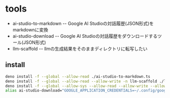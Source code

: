 # tools

- ai-studio-to-markdown -- Google AI Studioの対話履歴(JSON形式)をmarkdownに変換
- ai-studio-download    -- Google AI Studioの対話履歴をダウンロードするツール(JSON形式)
- llm-scaffold          -- llmの生成結果をそのままディレクトリに転写したい

## install

```bash
deno install -f --global --allow-read ./ai-studio-to-markdown.ts
deno install -f --global --allow-read --allow-write -n llm-scaffold ./llm-scaffold.ts
deno install -f --global --allow-sys --allow-read --allow-write --allow-env=GOOGLE_APPLICATION_CREDENTIALS,GOOGLE_SDK_NODE_LOGGING,GOOGLE_CLOUD_QUOTA_PROJECT,google_application_credentials,HOME,CLOUD_RUN_JOB,FUNCTION_NAME,K_SERVICE,METADATA_SERVER_DETECTION,DETECT_GCP_RETRIES,GCE_METADATA_IP,GCE_METADATA_HOST,HTTPS_PROXY,https_proxy,HTTP_PROXY,http_proxy,NO_PROXY,no_proxy,DEBUG_AUTH,GCLOUD_PROJECT,GOOGLE_CLOUD_PROJECT,gcloud_project,google_cloud_project --allow-net=metadata.google.internal:80,169.254.169.254:80,www.googleapis.com:443 -n ai-studio-download ./ai-studio-download/ai-studio-download.ts
alias ai-studio-download="GOOGLE_APPLICATION_CREDENTIALS=~/.config/google/service-account-key.json ai-studio-download"
```